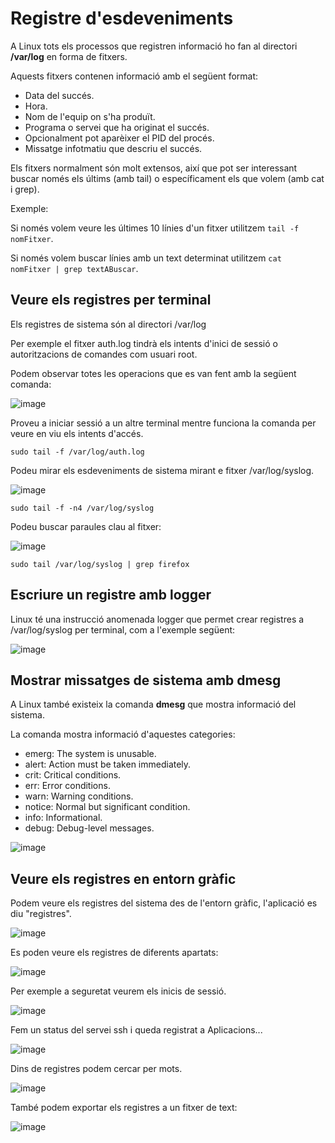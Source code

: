 # Registre d'esdeveniments

A Linux tots els processos que registren informació ho fan al directori **/var/log** en forma de fitxers.

Aquests fitxers contenen informació amb el següent format:

- Data del succés.
- Hora.
- Nom de l'equip on s'ha produït.
- Programa o servei que ha originat el succés.
- Opcionalment pot aparèixer el PID del procés.
- Missatge infotmatiu que descriu el succés.

Els fitxers normalment són molt extensos, així que pot ser interessant buscar només els últims (amb tail) o específicament els que volem (amb cat i grep).

Exemple:

Si només volem veure les últimes 10 línies d'un fitxer utilitzem ```tail -f nomFitxer```.

Si només volem buscar línies amb un text determinat utilitzem ```cat nomFitxer | grep textABuscar```.

## Veure els registres per terminal

Els registres de sistema són al directori /var/log

Per exemple el fitxer auth.log tindrà els intents d'inici de sessió o autoritzacions de comandes com usuari root.

Podem observar totes les operacions que es van fent amb la següent comanda:

![image](https://github.com/XaSaFa/MP04/assets/110727546/3d18f1c3-d797-456d-943b-d33024920b8d)

Proveu a iniciar sessió a un altre terminal mentre funciona la comanda per veure en viu els intents d'accés.

```sudo tail -f /var/log/auth.log```

Podeu mirar els esdeveniments de sistema mirant e fitxer /var/log/syslog.

![image](https://github.com/XaSaFa/MP04/assets/110727546/4512601b-1838-4480-9243-8d9ea6adec36)

```sudo tail -f -n4 /var/log/syslog```

Podeu buscar paraules clau al fitxer:

![image](https://github.com/XaSaFa/MP04/assets/110727546/6e401eac-3ca2-4bf1-85d7-45353fb8d357)

```sudo tail /var/log/syslog | grep firefox```

## Escriure un registre amb logger

Linux té una instrucció anomenada logger que permet crear registres a /var/log/syslog per terminal, com a l'exemple següent:

![image](https://github.com/XaSaFa/MP04/assets/110727546/eb577230-4fca-4f1f-a194-c352d2b840e8)

## Mostrar missatges de sistema amb dmesg

A Linux també existeix la comanda **dmesg** que mostra informació del sistema.

La comanda mostra informació d'aquestes categories:

- emerg: The system is unusable.
- alert: Action must be taken immediately.
- crit: Critical conditions.
- err: Error conditions.
- warn: Warning conditions.
- notice: Normal but significant condition.
- info: Informational.
- debug: Debug-level messages.

![image](https://github.com/XaSaFa/MP04/assets/110727546/11c89a3a-b984-4ea8-b8b3-8eb9a878585b)

## Veure els registres en entorn gràfic

Podem veure els registres del sistema des de l'entorn gràfic, l'aplicació es diu "registres".

![image](https://github.com/XaSaFa/MP04/assets/110727546/e09e1ac1-9794-4d7f-aa92-42819d367790)

Es poden veure els registres de diferents apartats:

![image](https://github.com/XaSaFa/MP04/assets/110727546/a2f3cfe1-2ce5-45b3-a3dd-8c43cdf96231)

Per exemple a seguretat veurem els inicis de sessió.

![image](https://github.com/XaSaFa/MP04/assets/110727546/41322e7a-ca4b-4f62-8d17-03eb0eb9578a)

Fem un status del servei ssh i queda registrat a Aplicacions...

![image](https://github.com/XaSaFa/MP04/assets/110727546/c053d84e-88c1-49bd-bf21-8b90ebfdc32c)

Dins de registres podem cercar per mots.

![image](https://github.com/XaSaFa/MP04/assets/110727546/b3cf0f20-5386-4b33-b351-7357b54c5e6e)

També podem exportar els registres a un fitxer de text:

![image](https://github.com/XaSaFa/MP04/assets/110727546/f950edf3-3c20-4ec8-ade9-ab6a21972410)

